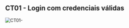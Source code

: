 
## CT01 - Login com credenciais válidas 




![CT01-](https://github.com/user-attachments/assets/b9175ca8-6ca7-4599-8e6e-880f94870f95)

